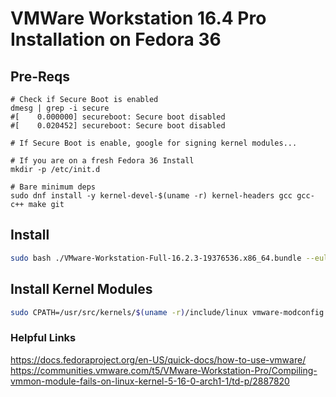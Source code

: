 # VMWare Workstation 16.4 Pro Installation on Fedora 36

## Pre-Reqs
```
# Check if Secure Boot is enabled
dmesg | grep -i secure
#[    0.000000] secureboot: Secure boot disabled
#[    0.020452] secureboot: Secure boot disabled

# If Secure Boot is enable, google for signing kernel modules...

# If you are on a fresh Fedora 36 Install
mkdir -p /etc/init.d

# Bare minimum deps
sudo dnf install -y kernel-devel-$(uname -r) kernel-headers gcc gcc-c++ make git
```

## Install
```sh
sudo bash ./VMware-Workstation-Full-16.2.3-19376536.x86_64.bundle --eulas-agreed --required 
```

## Install Kernel Modules
```sh
sudo CPATH=/usr/src/kernels/$(uname -r)/include/linux vmware-modconfig --console --install-all
```

### Helpful  Links
https://docs.fedoraproject.org/en-US/quick-docs/how-to-use-vmware/
https://communities.vmware.com/t5/VMware-Workstation-Pro/Compiling-vmmon-module-fails-on-linux-kernel-5-16-0-arch1-1/td-p/2887820